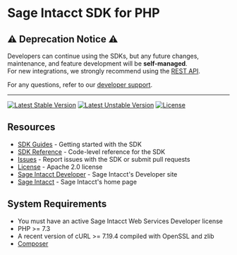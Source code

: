 # Sage Intacct SDK for PHP

## ⚠️ Deprecation Notice ⚠️  

Developers can continue using the SDKs, but any future changes, maintenance, and feature development will be **self-managed**.  
For new integrations, we strongly recommend using the [REST API](https://developer.sage.com/intacct/docs/).

For any questions, refer to our [developer support](https://developer.sage.com/intacct/docs/developer-portal/rest-api-faq/).

---

[![Latest Stable Version](https://poser.pugx.org/intacct/intacct-sdk-php/v/stable)](https://packagist.org/packages/intacct/intacct-sdk-php)
[![Latest Unstable Version](https://poser.pugx.org/intacct/intacct-sdk-php/v/unstable)](https://packagist.org/packages/intacct/intacct-sdk-php)
[![License](https://poser.pugx.org/intacct/intacct-sdk-php/license)](https://packagist.org/packages/intacct/intacct-sdk-php)

## Resources

* [SDK Guides][sdk-homepage] - Getting started with the SDK
* [SDK Reference][sdk-reference] - Code-level reference for the SDK
* [Issues][sdk-issues] - Report issues with the SDK or submit pull requests
* [License][sdk-license] - Apache 2.0 license
* [Sage Intacct Developer][ia-developer] - Sage Intacct's Developer site
* [Sage Intacct][intacct] - Sage Intacct's home page

## System Requirements

* You must have an active Sage Intacct Web Services Developer license
* PHP >= 7.3
* A recent version of cURL >= 7.19.4 compiled with OpenSSL and zlib
* [Composer](composer)


[intacct]: http://www.intacct.com
[ia-developer]: https://developer.intacct.com/
[sdk-homepage]: https://developer.intacct.com/tools/sdk-php/
[sdk-reference]: https://intacct.github.io/intacct-sdk-php/annotated.html
[sdk-issues]: https://github.com/Intacct/intacct-sdk-php/issues
[sdk-license]: http://www.apache.org/licenses/LICENSE-2.0
[composer]: https://getcomposer.org/
[packagist]: https://packagist.org/packages/intacct/intacct-sdk-php
